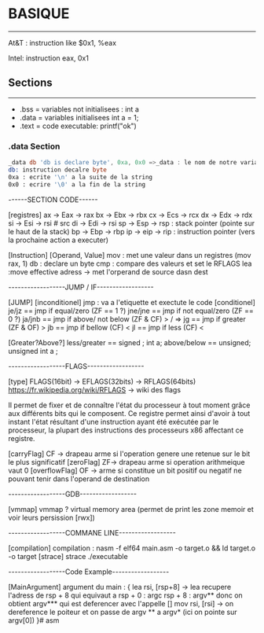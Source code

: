 # BASIQUE
___

At&T : instruction like $0x1, %eax

Intel: instruction eax, 0x1

## Sections

___

- .bss = variables not initialisees : int a
- .data = variables initialisees int a = 1;
- .text = code executable: printf("ok")

### .data Section 

```asm
_data db 'db is declare byte', 0xa, 0x0 =>_data : le nom de notre variable
db: instruction decalre byte
0xa : ecrite '\n' a la suite de la string
0x0 : ecrire '\0' a la fin de la string
```


------SECTION CODE------

[registres]
ax -> Eax -> rax
bx -> Ebx -> rbx
cx -> Ecs -> rcx
dx -> Edx -> rdx
si -> Esi -> rsi # src
di -> Edi -> rsi
sp -> Esp -> rsp : stack pointer (pointe sur le haut de la stack)
bp -> Ebp -> rbp
ip -> eip -> rip : instruction pointer (vers la prochaine action a executer)

[Instruction] [Operand, Value]
mov : met une valeur dans un registres (mov rax, 1)
db : declare un byte
cmp : compare des valeurs et set le RFLAGS
lea :move effective adress -> met l'orperand de source dasn dest 

------------------JUMP / IF------------------

[JUMP]
[inconditionel]
jmp <etiquette> : va a l'etiquette <etiquette> et exectute le code
[conditionel]
je/jz == jmp if equal/zero (ZF == 1 ?)
jne/jne == jmp if not equal/zero (ZF == 0 ?)
ja/jnb == jmp if above/ not below (ZF & CF) > / => 
jg == jmp if greater (ZF & OF) >
jb == jmp if bellow (CF) <
jl == jmp if less (CF) <

[Greater?Above?]
less/greater == signed ; int a;
above/below == unsigned; unsigned int a ;

------------------FLAGS------------------

[type]
FLAGS(16bit) -> EFLAGS(32bits) -> RFLAGS(64bits)
https://fr.wikipedia.org/wiki/RFLAGS -> wiki des flags

Il permet de fixer et de connaître l'état du processeur à tout moment grâce aux différents bits qui le composent.
Ce registre permet ainsi d'avoir à tout instant l'état résultant d'une instruction ayant été exécutée par le processeur,
la plupart des instructions des processeurs x86 affectant ce registre.

[carryFlag] 
CF -> drapeau arme si l'operation genere une retenue sur le bit le plus significatif
[zeroFlag]
ZF-> drapeau arme si operation arithmeique vaut 0
[overflowFlag]
OF -> arme si constitue un bit positif ou negatif ne pouvant tenir dans l'operand de destination

------------------GDB------------------

[vmmap]
vmmap ? virtual memory area (permet de print les zone memoir et voir leurs persission [rwx])

------------------COMMANE LINE------------------

[compilation]
compilation : nasm -f elf64 main.asm -o target.o && ld target.o -o target
[strace]
strace ./executable

------------------Code Example------------------

[MainArgument]
argument du main : {
lea rsi, [rsp+8] -> lea recupere l'adress de rsp + 8 qui equivaut a 
rsp + 0 : argc
rsp + 8 : argv**
donc on obtient argv*** qui est deferencer avec l'appelle []
mov rsi, [rsi] -> on dereference le poiteur et on passe de argv ** a argv* (ici on pointe sur argv[0])
}# asm
